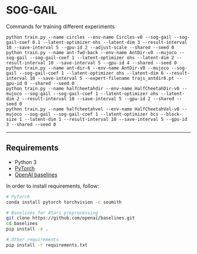 # SOG-GAIL
Commands for training different experiments 

```shell script
python train.py --name circles --env-name Circles-v0 --sog-gail --sog-gail-coef 0.1 --latent-optimizer ohs --latent-dim 3 --result-interval 10 --save-interval 5 --gpu-id 2 --adjust-scale --shared --seed 0
python train.py --name ant-fwd-back --env-name AntDir-v0 --mujoco --sog-gail --sog-gail-coef 1 --latent-optimizer ohs --latent-dim 2 --result-interval 10 --save-interval 5 --gpu-id 4 --shared --seed 0
python train.py --name ant-dir-6 --env-name AntDir-v0 --mujoco --sog-gail --sog-gail-coef 1 --latent-optimizer ohs --latent-dim 6 --result-interval 10 --save-interval 5 --expert-filename trajs_antdir6.pt --gpu-id 0 --shared --seed 0
python train.py --name halfcheetahdir --env-name HalfCheetahDir-v0 --mujoco --sog-gail --sog-gail-coef 1 --latent-optimizer ohs --latent-dim 2 --result-interval 10 --save-interval 5 --gpu-id 2 --shared --seed 0
python train.py --name halfcheetahvel --env-name HalfCheetahVel-v0 --mujoco --sog-gail --sog-gail-coef 1 --latent-optimizer bcs --block-size 1 --latent-dim 1 --result-interval 10 --save-interval 5 --gpu-id 3 --shared --seed 0
```

---

## Requirements

* Python 3
* [PyTorch](http://pytorch.org/)
* [OpenAI baselines](https://github.com/openai/baselines)

In order to install requirements, follow:

```bash
# PyTorch
conda install pytorch torchvision -c soumith

# Baselines for Atari preprocessing
git clone https://github.com/openai/baselines.git
cd baselines
pip install -e .

# Other requirements
pip install -r requirements.txt
```

